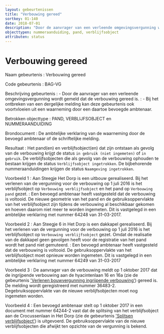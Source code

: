```yaml
---
layout: gebeurtenissen
title: "Verbouwing gereed"
sortkey: 01-140
date: 2018-07-01
description: "Door de aanvrager van een verleende omgevingsvergunning wordt gemeld dat de verbouwing gereed is. Bij het ontbreken van een dergelijke melding kan deze gebeurtenis ook voortvloeien uit een waarneming door een daartoe bevoegde ambtenaar."
objecttypen: nummeraanduiding, pand, verblijfsobject
attributen: status
---
```


# Verbouwing gereed

Naam gebeurtenis
: Verbouwing gereed

Code gebeurtenis
: BAG-VG

Beschrijving gebeurtenis
: - Door de aanvrager van een verleende omgevingsvergunning wordt gemeld dat de verbouwing gereed is.
: - Bij het ontbreken van een dergelijke melding kan deze gebeurtenis ook voortvloeien uit een waarneming door een daartoe bevoegde ambtenaar.

Betrokken objecttype
: PAND, VERBLIJFSOBJECT en NUMMERAANDUIDING

Brondocument
: De ambtelijke verklaring van de waarneming door de bevoegd ambtenaar of de schriftelijke melding.

Resultaat
: Het pand(en) en verblijfsobject(en) dat zijn ontstaan als gevolg van de verbouwing krijgt de status `in gebruik (niet ingemeten)` of `in gebruik`. De verblijfsobjecten die als gevolg van de verbouwing ophouden te bestaan krijgen de status `Verblijfsobject ingetrokken`. De bijbehorende nummeraanduidingen krijgen de status `Naamgeving ingetrokken`.

Voorbeeld 1
: Aan Steegje Het Dorp is een uitbouw gerealiseerd. Bij het verlenen van de vergunning voor de verbouwing op 1 juli 2016 is het verblijfsobject op `Verbouwing verblijfsobject` en het pand op `Verbouwing pand` gezet.
: Een bevoegd ambtenaar heeft vastgesteld dat de verbouwing is voltooid. De nieuwe geometrie van het pand en de gebruiksoppervlakte van het verblijfsobject zijn tijdens de verbouwing al beschikbaar gekomen en hoeven daarom niet meer te worden ingemeten. Dit is vastgelegd in een ambtelijke verklaring met nummer 64248 van 31-03-2017.

Voorbeeld 2
: Aan Steegje 6 in Het Dorp is een dakkapel gerealiseerd. Bij het verlenen van de vergunning voor de verbouwing op 1 juli 2016 is het verblijfsobject op `Verbouwing verblijfsobject` gezet. Omdat de realisatie van de dakkapel geen gevolgen heeft voor de registratie van het pand wordt het pand niet gemuteerd.
: Een bevoegd ambtenaar heeft vastgesteld dat de verbouwing is voltooid. De gebruiksoppervlakte van het verblijfsobject moet opnieuw worden ingemeten. Dit is vastgelegd in een ambtelijke verklaring met nummer 64249 van 31-03-2017

Voorbeeld 3
: De aanvrager van de verbouwing meldt op 1 oktober 2017 dat de ingrijpende verbouwing aan de hyacintenlaan 16 en 16a (zie de gebeurtenis ['Verlenen bouwvergunning ingrijpende verbouwing']({{-site.baseurl-}}/gebeurtenissen/verlenen-bouwvergunning-ingrijpende-verbouwing)) gereed is. De melding wordt geregistreerd met nummer 36483-2. Degebruiksoppervlakte van de nieuwe verblijfsobjecten moet nog ingemeten worden.

Voorbeeld 4
: Een bevoegd ambtenaar stelt op 1 oktober 2017 in een document met nummer 64244-2 vast dat de splitsing van het verblijfsobject aan de Crocussenlaan in Het Dorp (zie de gebeurtenis ['Splitsen verblijfsobject']({{-site.baseurl-}}/gebeurtenissen/splitsen-verblijfsobject)) is uitgevoerd. De gebruiksoppervlakte van de nieuwe verblijfsobjecten die afwijkt ten opzichte van de vergunning is bekend.
